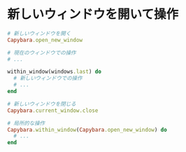 # 新しいウィンドウを開いて操作

```ruby
# 新しいウィンドウを開く
Capybara.open_new_window

# 現在のウィンドウでの操作
# ...

within_window(windows.last) do
  # 新しいウィンドウでの操作
  # ...
end

# 新しいウィンドウを閉じる
Capybara.current_window.close
```

```ruby
# 局所的な操作
Capybara.within_window(Capybara.open_new_window) do
  # ...
end
```
